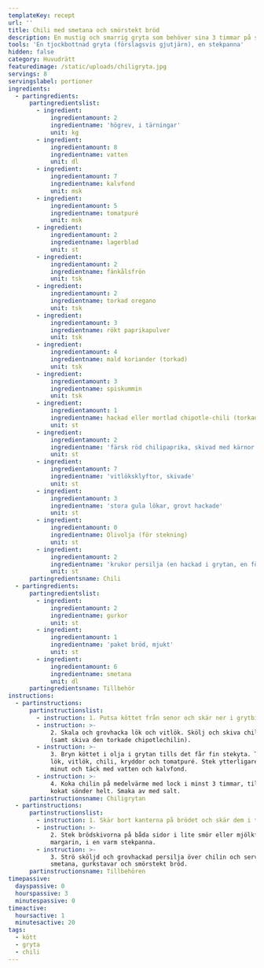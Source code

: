 ```yaml
---
templateKey: recept
url: ''
title: Chili med smetana och smörstekt bröd
description: En mustig och smarrig gryta som behöver sina 3 timmar på spisen...
tools: 'En tjockbottnad gryta (förslagsvis gjutjärn), en stekpanna'
hidden: false
category: Huvudrätt
featuredimage: /static/uploads/chiligryta.jpg
servings: 8
servingslabel: portioner
ingredients:
  - partingredients:
      partingredientslist:
        - ingredient:
            ingredientamount: 2
            ingredientname: 'högrev, i tärningar'
            unit: kg
        - ingredient:
            ingredientamount: 8
            ingredientname: vatten
            unit: dl
        - ingredient:
            ingredientamount: 7
            ingredientname: kalvfond
            unit: msk
        - ingredient:
            ingredientamount: 5
            ingredientname: tomatpuré
            unit: msk
        - ingredient:
            ingredientamount: 2
            ingredientname: lagerblad
            unit: st
        - ingredient:
            ingredientamount: 2
            ingredientname: fänkålsfrön
            unit: tsk
        - ingredient:
            ingredientamount: 2
            ingredientname: torkad oregano
            unit: tsk
        - ingredient:
            ingredientamount: 3
            ingredientname: rökt paprikapulver
            unit: tsk
        - ingredient:
            ingredientamount: 4
            ingredientname: mald koriander (torkad)
            unit: tsk
        - ingredient:
            ingredientamount: 3
            ingredientname: spiskummin
            unit: tsk
        - ingredient:
            ingredientamount: 1
            ingredientname: hackad eller mortlad chipotle-chili (torkad)
            unit: st
        - ingredient:
            ingredientamount: 2
            ingredientname: 'färsk röd chilipaprika, skivad med kärnor'
            unit: st
        - ingredient:
            ingredientamount: 7
            ingredientname: 'vitlöksklyftor, skivade'
            unit: st
        - ingredient:
            ingredientamount: 3
            ingredientname: 'stora gula lökar, grovt hackade'
            unit: st
        - ingredient:
            ingredientamount: 0
            ingredientname: Olivolja (för stekning)
            unit: st
        - ingredient:
            ingredientamount: 2
            ingredientname: 'krukor persilja (en hackad i grytan, en för topping)'
            unit: st
      partingredientsname: Chili
  - partingredients:
      partingredientslist:
        - ingredient:
            ingredientamount: 2
            ingredientname: gurkor
            unit: st
        - ingredient:
            ingredientamount: 1
            ingredientname: 'paket bröd, mjukt'
            unit: st
        - ingredient:
            ingredientamount: 6
            ingredientname: smetana
            unit: dl
      partingredientsname: Tillbehör
instructions:
  - partinstructions:
      partinstructionslist:
        - instruction: 1. Putsa köttet från senor och skär ner i grytbitar.
        - instruction: >-
            2. Skala och grovhacka lök och vitlök. Skölj och skiva chilipepparn
            (samt skiva den torkade chipotlechilin).
        - instruction: >-
            3. Bryn köttet i olja i grytan tills det får fin stekyta. Tillsätt
            lök, vitlök, chili, kryddor och tomatpuré. Stek ytterligare i någon
            minut och täck med vatten och kalvfond.
        - instruction: >-
            4. Koka chilin på medelvärme med lock i minst 3 timmar, tills köttet
            kokat sönder helt. Smaka av med salt.
      partinstructionsname: Chiligrytan
  - partinstructions:
      partinstructionslist:
        - instruction: 1. Skär bort kanterna på brödet och skär dem i trekanter.
        - instruction: >-
            2. Stek brödskivorna på båda sidor i lite smör eller mjölkfritt
            margarin, i en varm stekpanna.
        - instruction: >-
            3. Strö sköljd och grovhackad persilja över chilin och servera med
            smetana, gurkstavar och smörstekt bröd.
      partinstructionsname: Tillbehören
timepassive:
  dayspassive: 0
  hourspassive: 3
  minutespassive: 0
timeactive:
  hoursactive: 1
  minutesactive: 20
tags:
  - kött
  - gryta
  - chili
---
```

